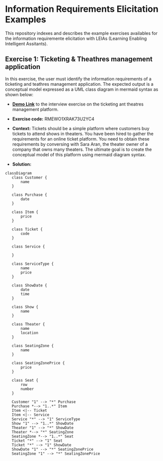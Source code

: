 # Information Requirements Elicitation Examples
This repository indexes and describes the example exercises availables for the information requiremente elicitation with LEIAs (Learning Enabling Intelligent Assitants).


## Exercise 1: Ticketing & Theathres management application

In this exercise, the user must identify the information requirements of a ticketing and teathres management application.
The expected output is a conceptual model expressed as a UML class diagram in mermaid syntax as shown below:


* **<a href="https://workbench.leia.ovh?email=_test_b25&code=RMEWO1XRAK73U2YC4" target="_blank">Demo Link</a>** to the interview exercise on the ticketing ant theatres management platform.

* **Exercise code:** RMEWO1XRAK73U2YC4

* **Context:** Tickets should be a simple platform where customers buy tickets to attend shows in theaters. You have been hired to gather the requirements for an online ticket platform.  You need to obtain these requirements by conversing with Sara Aran, the theater owner of a company that owns many theaters. The ultimate goal is to create the conceptual model of this platform using mermaid diagram syntax.

* **Solution:**
 ```mermaid
classDiagram
    class Customer {
        name
    }

    class Purchase {
        date
    }

    class Item {
        price
    }

    class Ticket {
        code
    }

    class Service {

    }

    class ServiceType {
        name
        price
    }

    class ShowDate {
        date
        time
    }

    class Show {
        name
    }

    class Theater {
        name
        location
    }

    class SeatingZone {
        name
    }

    class SeatingZonePrice {
        price
    }

    class Seat {
        row
        number
    }

    Customer "1" --> "*" Purchase
    Purchase *--> "1..*" Item
    Item <|-- Ticket
    Item <|-- Service
    Service "*" --> "1" ServiceType
    Show "1" --> "1..*" ShowDate
    Theater "1" --> "*" ShowDate
    Theater *--> "*" SeatingZone
    SeatingZone *--> "1..*" Seat
    Ticket "*" --> "1" Seat
    Ticket "*" --> "1" ShowDate
    ShowDate "1" --> "*" SeatingZonePrice
    SeatingZone "1" --> "*" SeatingZonePrice
```
